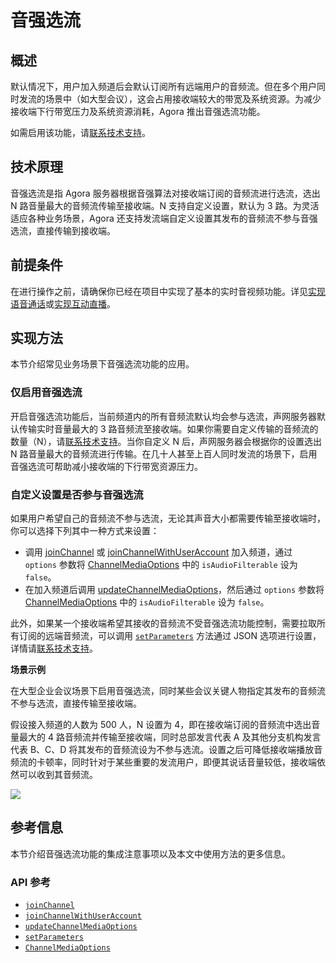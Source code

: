# 音强选流

## 概述

默认情况下，用户加入频道后会默认订阅所有远端用户的音频流。但在多个用户同时发流的场景中（如大型会议），这会占用接收端较大的带宽及系统资源。为减少接收端下行带宽压力及系统资源消耗，Agora 推出音强选流功能。

<div class="alert info">如需启用该功能，请<a href="https://agora-ticket.agora.io/">联系技术支持</a>。</div>

## 技术原理

音强选流是指 Agora 服务器根据音强算法对接收端订阅的音频流进行选流，选出 N 路音量最大的音频流传输至接收端。N 支持自定义设置，默认为 3 路。为灵活适应各种业务场景，Agora 还支持发流端自定义设置其发布的音频流不参与音强选流，直接传输到接收端。

## 前提条件

在进行操作之前，请确保你已经在项目中实现了基本的实时音视频功能。详见[实现语音通话](./start_call_audio_flutter_ng)或[实现互动直播](./start_live_flutter_ng)。

## 实现方法

本节介绍常见业务场景下音强选流功能的应用。

### 仅启用音强选流

开启音强选流功能后，当前频道内的所有音频流默认均会参与选流，声网服务器默认传输实时音量最大的 3 路音频流至接收端。如果你需要自定义传输的音频流的数量（N），请[联系技术支持](https://agora-ticket.agora.io/)。当你自定义 N 后，声网服务器会根据你的设置选出 N 路音量最大的音频流进行传输。在几十人甚至上百人同时发流的场景下，启用音强选流可帮助减小接收端的下行带宽资源压力。

### 自定义设置是否参与音强选流

如果用户希望自己的音频流不参与选流，无论其声音大小都需要传输至接收端时，你可以选择下列其中一种方式来设置：

- 调用 [joinChannel](./API%20Reference/flutter_ng/API/class_irtcengine.html#api_irtcengine_joinchannel2) 或 [joinChannelWithUserAccount](./API%20Reference/flutter_ng/API/class_irtcengine.html#api_irtcengine_joinchannelwithuseraccount2) 加入频道，通过 `options` 参数将 [ChannelMediaOptions](./API%20Reference/flutter_ng/API/rtc_api_data_type.html#class_channelmediaoptions) 中的 `isAudioFilterable` 设为 `false`。
- 在加入频道后调用 [updateChannelMediaOptions](./API%20Reference/flutter_ng/API/class_irtcengine.html#api_irtcengine_updatechannelmediaoptions)，然后通过 `options` 参数将 [ChannelMediaOptions](./API%20Reference/flutter_ng/API/rtc_api_data_type.html#class_channelmediaoptions) 中的 `isAudioFilterable` 设为 `false`。

此外，如果某一个接收端希望其接收的音频流不受音强选流功能控制，需要拉取所有订阅的远端音频流，可以调用 [`setParameters`](./API%20Reference/flutter_ng/API/class_irtcengine.html#api_irtcengine_setparameters) 方法通过 JSON 选项进行设置，详情请[联系技术支持](https://agora-ticket.agora.io/)。

**场景示例**

在大型企业会议场景下启用音强选流，同时某些会议关键人物指定其发布的音频流不参与选流，直接传输至接收端。

假设接入频道的人数为 500 人，N 设置为 4，即在接收端订阅的音频流中选出音量最大的 4 路音频流并传输至接收端，同时总部发言代表 A 及其他分支机构发言代表 B、C、D 将其发布的音频流设为不参与选流。设置之后可降低接收端播放音频流的卡顿率，同时针对于某些重要的发流用户，即便其说话音量较低，接收端依然可以收到其音频流。

![](https://web-cdn.agora.io/docs-files/1665472357449)

## 参考信息

本节介绍音强选流功能的集成注意事项以及本文中使用方法的更多信息。

### API 参考

- [`joinChannel`](./API%20Reference/flutter_ng/API/class_irtcengine.html#api_irtcengine_joinchannel2)
- [`joinChannelWithUserAccount`](./API%20Reference/flutter_ng/API/class_irtcengine.html#api_irtcengine_joinchannelwithuseraccount2)
- [`updateChannelMediaOptions`](./API%20Reference/flutter_ng/API/class_irtcengine.html#api_irtcengine_updatechannelmediaoptions)
- [`setParameters`](./API%20Reference/flutter_ng/API/class_irtcengine.html#api_irtcengine_setparameters)
- [`ChannelMediaOptions`](./API%20Reference/flutter_ng/API/rtc_api_data_type.html#class_channelmediaoptions)